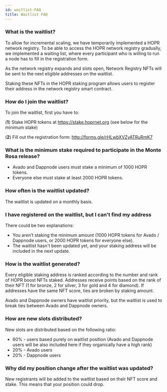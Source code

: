 ```yaml
---
id: waitlist-FAQ
title: Waitlist FAQ
---
```

### What is the waitlist?

To allow for incremental scaling, we have temporarily implemented a HOPR network registry. To be able to access the HOPR network registry gradually, we implemented a waiting list, where every participant who is willing to run a node has to fill in the registration form.

As the network registry expands and slots open, Network Registry NFTs will be sent to the next eligible addresses on the waitlist.

Staking these NFTs in the HOPR staking program allows users to register their address in the network registry smart contract.

### How do I join the waitlist?

To join the waitlist, first you have to:

(**1**) Stake HOPR tokens at https://stake.hoprnet.org (see below for the minimum stake)

(**2**) Fill out the registration form: http://forms.gle/rHLwbXVZyATRuRmK7

### What is the minimum stake required to participate in the Monte Rosa release?

- Avado and Dappnode users must stake a minimum of 1000 HOPR tokens.
- Everyone else must stake at least 2000 HOPR tokens.

### How often is the waitlist updated?

The waitlist is updated on a monthly basis.

### I have registered on the waitlist, but I can't find my address

There could be two explanations:

- You aren’t staking the minimum amount (1000 HOPR tokens for Avado / Dappnode users, or 2000 HOPR tokens for everyone else).
- The waitlist hasn't been updated yet, and your staking address will be included in the next update.

### How is the waitlist generated?

Every eligible staking address is ranked according to the number and rank of HOPR boost NFTs staked. Addresses receive points based on the rank of their NFT (1 for bronze, 2 for silver, 3 for gold and 4 for diamond). If addresses have the same NFT score, ties are broken by staking amount.

Avado and Dappnode owners have waitlist priority, but the waitlist is used to break ties between Avado and Dappnode owners.

### How are new slots distributed?

New slots are distributed based on the following ratio:

- 60% - users based purely on waitlist position (Avado and Dappnode users will be also included here if they organically have a high rank)
- 20% - Avado users
- 20% - Dappnode users

### Why did my position change after the waitlist was updated?

New registrants will be added to the waitlist based on their NFT score and stake. This means that your position could drop.
